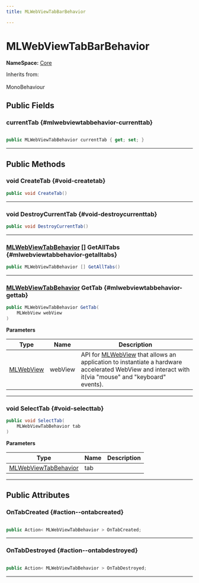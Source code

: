 ```yaml
---
title: MLWebViewTabBarBehavior

---
```


# MLWebViewTabBarBehavior



**NameSpace:** 
[Core](/unity-api/api/MagicLeap.Core/MagicLeap.Core.md) 





Inherits from: <br></br>MonoBehaviour




## Public Fields

### currentTab {#mlwebviewtabbehavior-currenttab}

```csharp

public MLWebViewTabBehavior currentTab { get; set; }

```






-----------

## Public Methods

### void CreateTab {#void-createtab}

```csharp
public void CreateTab()
```






-----------

### void DestroyCurrentTab {#void-destroycurrenttab}

```csharp
public void DestroyCurrentTab()
```






-----------

### [MLWebViewTabBehavior](/unity-api/api/MagicLeap.Core/MagicLeap.Core.MLWebViewTabBehavior.md) [] GetAllTabs {#mlwebviewtabbehavior-getalltabs}

```csharp
public MLWebViewTabBehavior [] GetAllTabs()
```






-----------

### [MLWebViewTabBehavior](/unity-api/api/MagicLeap.Core/MagicLeap.Core.MLWebViewTabBehavior.md) GetTab {#mlwebviewtabbehavior-gettab}

```csharp
public MLWebViewTabBehavior GetTab(
    MLWebView webView
)
```


**Parameters**

| Type | Name  | Description  | 
|--|--|--|
| [MLWebView](/unity-api/api/UnityEngine.XR.MagicLeap/MLWebView/UnityEngine.XR.MagicLeap.MLWebView.md) |webView|API for [MLWebView](/unity-api/api/UnityEngine.XR.MagicLeap/MLWebView/UnityEngine.XR.MagicLeap.MLWebView.md) that allows an application to instantiate a hardware accelerated WebView and interact with it(via "mouse" and "keyboard" events). |






-----------

### void SelectTab {#void-selecttab}

```csharp
public void SelectTab(
    MLWebViewTabBehavior tab
)
```


**Parameters**

| Type | Name  | Description  | 
|--|--|--|
| [MLWebViewTabBehavior](/unity-api/api/MagicLeap.Core/MagicLeap.Core.MLWebViewTabBehavior.md) |tab||






-----------

## Public Attributes

### OnTabCreated {#action--ontabcreated}

```csharp

public Action< MLWebViewTabBehavior > OnTabCreated;

```






-----------

### OnTabDestroyed {#action--ontabdestroyed}

```csharp

public Action< MLWebViewTabBehavior > OnTabDestroyed;

```






-----------

